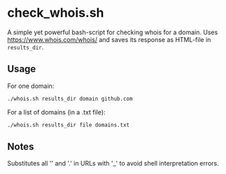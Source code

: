 # check_whois.sh

A simple yet powerful bash-script for checking whois for a domain. Uses https://www.whois.com/whois/ and saves its response as HTML-file in `results_dir`.

## Usage

For one domain:

```bash
./whois.sh results_dir domain github.com
```
For a list of domains (in a .txt file):

```bash
./whois.sh results_dir file domains.txt
```

## Notes

Substitutes all '\' and '.' in URLs with '_' to avoid shell interpretation errors. 
